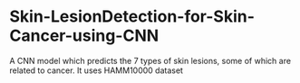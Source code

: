 # Skin-LesionDetection-for-Skin-Cancer-using-CNN
A CNN model which predicts the 7 types of skin lesions, some of which are related to cancer. It uses HAMM10000 dataset
